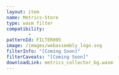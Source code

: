 ```yaml
---
layout: item
name: Metrics-Store
type: wasm filter
compatibility:
        - 
patternId: FILTER005
image: /images/webassembly_logo.svg
filterInfo: "[Coming Soon]"
filterCaveats: "[Coming Soon]"
downloadLink: metrics_collector_bg.wasm
---
```

